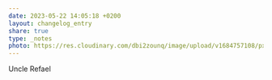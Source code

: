 ```yaml
---
date: 2023-05-22 14:05:18 +0200
layout: changelog_entry
share: true
type: _notes
photo: https://res.cloudinary.com/dbi2zounq/image/upload/v1684757108/pxrrzikdih73xtelkejr.jpg
---
```

Uncle Refael
